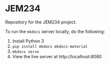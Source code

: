 # JEM234
Repository for the JEM234 project.

To run the `mkdocs` server locally, do the following:

1. Install Python 3
2. `pip install mkdocs mkdocs-material`
3. `mkdocs serve`
4. View the live server at http://localhost:8080